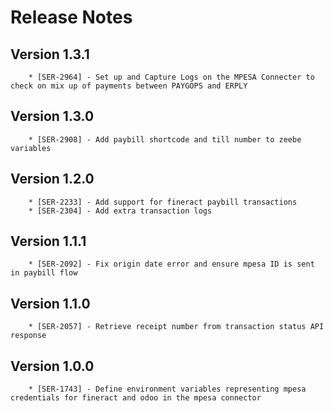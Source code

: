 # Release Notes

## Version 1.3.1

        * [SER-2964] - Set up and Capture Logs on the MPESA Connecter to check on mix up of payments between PAYGOPS and ERPLY

## Version 1.3.0

        * [SER-2908] - Add paybill shortcode and till number to zeebe variables

## Version 1.2.0

        * [SER-2233] - Add support for fineract paybill transactions
        * [SER-2304] - Add extra transaction logs

## Version 1.1.1

        * [SER-2092] - Fix origin date error and ensure mpesa ID is sent in paybill flow

## Version 1.1.0

        * [SER-2057] - Retrieve receipt number from transaction status API response

## Version 1.0.0

        * [SER-1743] - Define environment variables representing mpesa credentials for fineract and odoo in the mpesa connector